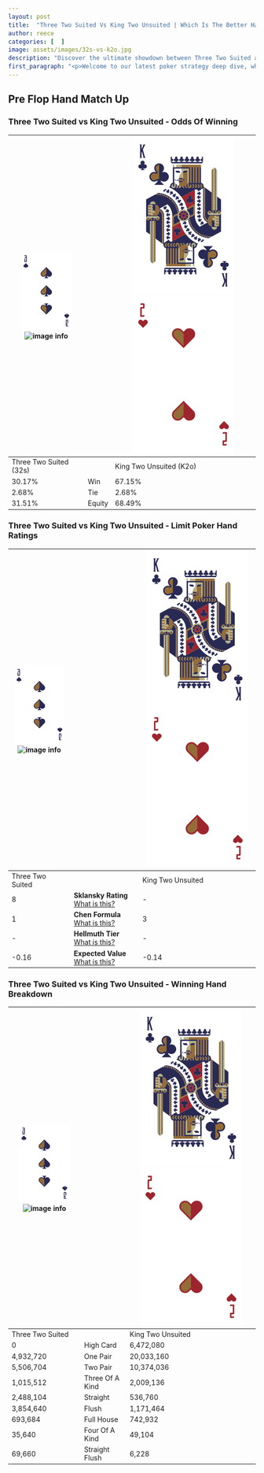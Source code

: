 ```yaml
---
layout: post
title:  "Three Two Suited Vs King Two Unsuited | Which Is The Better Hand In Poker? A Complete Guide"
author: reece
categories: [  ]
image: assets/images/32s-vs-k2o.jpg
description: "Discover the ultimate showdown between Three Two Suited and King Two Unsuited in poker! Uncover the odds, strategies, and scenarios where one hand triumphs over the other. Get ready to up your poker game with this thrilling analysis."
first_paragraph: "<p>Welcome to our latest poker strategy deep dive, where we're pitting two distinct hands against each other in a high-stakes showdown: Three Two Suited vs King Two Unsuited.</p><p>In the dynamic world of poker, every decision counts, and knowing which hand holds the upper hand is key to your success at the table.</p><p>In this article, we'll dissect these two hands, explore the scenarios where one dominates the other, and equip you with the knowledge to make strategic choices that can tip the odds in your favor.</p><p>Get ready to unravel the intriguing dynamics of these poker hands and elevate your game to new heights.</p>"
---
```




[comment]: # (sp0)

## Pre Flop Hand Match Up

<div class="table hand-ratings" markdown="1"> 



### Three Two Suited vs King Two Unsuited - Odds Of Winning


    
| ![image info](assets/images/hand1/3.png) ![image info](assets/images/hand1/2s.png) |  | ![image info](assets/images/hand2/K.png) ![image info](assets/images/hand2/2o.png) |
| -------- | -------- | -------- |
| Three Two Suited (32s) |  | King Two Unsuited (K2o) |
| 30.17% | Win | 67.15% |
| 2.68% | Tie | 2.68% |
| 31.51% | Equity | 68.49% |




[comment]: # (sp1)



### Three Two Suited vs King Two Unsuited - Limit Poker Hand Ratings


    
| ![image info](assets/images/hand1/3.png) ![image info](assets/images/hand1/2s.png) |  | ![image info](assets/images/hand2/K.png) ![image info](assets/images/hand2/2o.png) |
| -------- | -------- | -------- |
| Three Two Suited |  | King Two Unsuited |
| 8 | **Sklansky Rating** [What is this?](/sklansky-rating-explained) | - |
| 1 | **Chen Formula** [What is this?](/chen-formula-explained) | 3 |
| - | **Hellmuth Tier** [What is this?](/Hellmuth-tier-explained) | - |
| -0.16 | **Expected Value** [What is this?](/expected-value-explained) | -0.14 |




[comment]: # (sp2)



### Three Two Suited vs King Two Unsuited - Winning Hand Breakdown


    
| ![image info](assets/images/hand1/3.png) ![image info](assets/images/hand1/2s.png) |  | ![image info](assets/images/hand2/K.png) ![image info](assets/images/hand2/2o.png) |
| -------- | -------- | -------- |
| Three Two Suited |  | King Two Unsuited |
| 0 | High Card | 6,472,080 |
| 4,932,720 | One Pair | 20,033,160 |
| 5,506,704 | Two Pair | 10,374,036 |
| 1,015,512 | Three Of A Kind | 2,009,136 |
| 2,488,104 | Straight | 536,760 |
| 3,854,640 | Flush | 1,171,464 |
| 693,684 | Full House | 742,932 |
| 35,640 | Four Of A Kind | 49,104 |
| 69,660 | Straight Flush | 6,228 |




[comment]: # (sp3)



</div>

[comment]: # (sp4)



[comment]: # (sp5)

